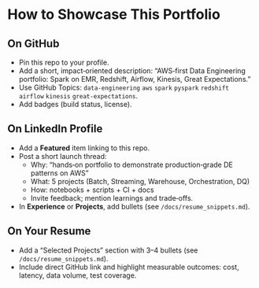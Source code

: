 # How to Showcase This Portfolio

## On GitHub
- Pin this repo to your profile.
- Add a short, impact‑oriented description: “AWS‑first Data Engineering portfolio: Spark on EMR, Redshift, Airflow, Kinesis, Great Expectations.”
- Use GitHub Topics: `data-engineering` `aws` `spark` `pyspark` `redshift` `airflow` `kinesis` `great-expectations`.
- Add badges (build status, license).

## On LinkedIn Profile
- Add a **Featured** item linking to this repo.
- Post a short launch thread:
  - Why: “hands‑on portfolio to demonstrate production‑grade DE patterns on AWS”
  - What: 5 projects (Batch, Streaming, Warehouse, Orchestration, DQ)
  - How: notebooks + scripts + CI + docs
  - Invite feedback; mention learnings and trade‑offs.
- In **Experience** or **Projects**, add bullets (see `/docs/resume_snippets.md`).

## On Your Resume
- Add a “Selected Projects” section with 3–4 bullets (see `/docs/resume_snippets.md`).
- Include direct GitHub link and highlight measurable outcomes: cost, latency, data volume, test coverage.
